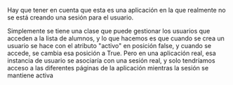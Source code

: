 Hay que tener en cuenta que esta es una aplicación en la que realmente no se está creando una sesión para el usuario.

Simplemente se tiene una clase que puede gestionar los usuarios que acceden a la lista de alumnos, y lo que hacemos es que cuando se crea un usuario se hace con el atributo "activo" en posición false, y cuando se accede, se cambia esa posición a True.
Pero en una aplicación real, esa instancia de usuario se asociaría con una sesión real, y solo tendríamos acceso a las diferentes páginas de la aplicación mientras la sesión se mantiene activa
